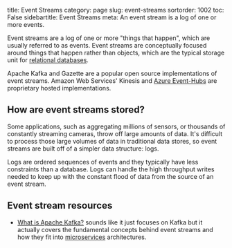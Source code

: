 title: Event Streams
category: page
slug: event-streams
sortorder: 1002
toc: False
sidebartitle: Event Streams
meta: An event stream is a log of one or more events.


Event streams are a log of one or more "things that happen", which are
usually referred to as events. Event streams are 
conceptually focused around things that happen rather than objects, 
which are the typical storage unit for 
[relational databases](/databases.html).

Apache Kafka and Gazette are a popular open source implementations of event 
streams. Amazon Web Services' Kinesis and 
[Azure Event-Hubs](https://azure.microsoft.com/en-us/services/event-hubs/)
are proprietary hosted implementations.


## How are event streams stored?
Some applications, such as aggregating millions of sensors, or thousands
of constantly streaming cameras, throw off large amounts of data. It's
difficult to process those large volumes of data in traditional data stores,
so event streams are built off of a simpler data structure: logs. 

Logs are ordered sequences of events and they typically have less constraints 
than a database. Logs can handle the high throughput writes needed to keep 
up with the constant flood of data from the source of an event stream.


## Event stream resources
* [What is Apache Kafka?](https://www.youtube.com/watch?v=FKgi3n-FyNU) sounds
  like it just focuses on Kafka but it actually covers the fundamental 
  concepts behind event streams and how they fit into 
  [microservices](/microservices.html) architectures.


